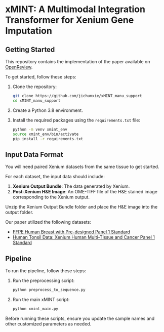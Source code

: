 # xMINT: A Multimodal Integration Transformer for Xenium Gene Imputation

## Getting Started

This repository contains the implementation of the paper available on [OpenReview](https://openreview.net/forum?id=hnYLq2lwOv).

To get started, follow these steps:

1. Clone the repository:
    ```bash
    git clone https://github.com/jichunxie/xMINT_manu_support
    cd xMINT_manu_support
    ```

2. Create a Python 3.8 environment.
3. Install the required packages using the `requirements.txt` file:
    ```bash
    python -m venv xmint_env
    source xmint_env/bin/activate
    pip install -r requirements.txt
    ```

## Input Data Format

You will need paired Xenium datasets from the same tissue to get started.

For each dataset, the input data should include:

1. **Xenium Output Bundle**: The data generated by Xenium.
2. **Post-Xenium H&E Image**: An OME-TIFF file of the H&E stained image corresponding to the Xenium output.

Unzip the Xenium Output Bundle folder and place the H&E image into the output folder.

Our paper utilized the following datasets:
- [FFPE Human Breast with Pre-designed Panel 1 Standard](https://www.10xgenomics.com/datasets/ffpe-human-breast-with-pre-designed-panel-1-standard)
- [Human Tonsil Data: Xenium Human Multi-Tissue and Cancer Panel 1 Standard](https://www.10xgenomics.com/datasets/human-tonsil-data-xenium-human-multi-tissue-and-cancer-panel-1-standard)

## Pipeline

To run the pipeline, follow these steps:

1. Run the preprocessing script:
    ```bash
    python preprocess_to_sequence.py
    ```

2. Run the main xMINT script:
    ```bash
    python xmint_main.py
    ```

Before running these scripts, ensure you update the sample names and other customized parameters as needed.